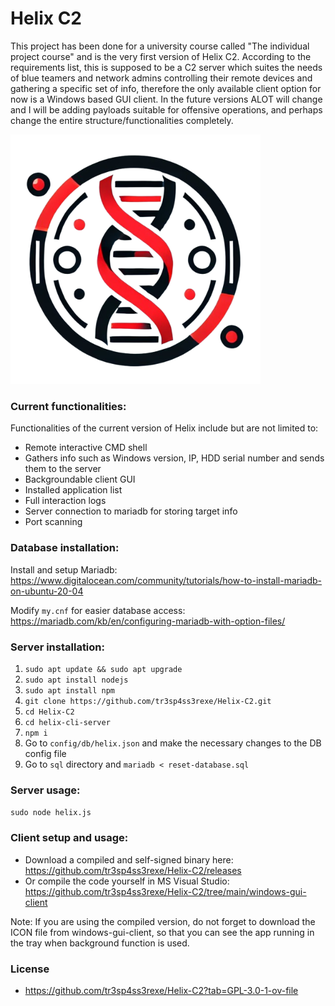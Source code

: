 # Helix C2
This project has been done for a university course called "The individual project course" and is the very first version of Helix C2. According to the requirements list, this is supposed to be a C2 server which suites the needs of blue teamers and network admins controlling their remote devices and gathering a specific set of info, therefore the only available client option for now is a Windows based GUI client. In the future versions ALOT will change and I will be adding payloads suitable for offensive operations, and perhaps change the entire structure/functionalities completely.

<img src="https://github.com/tr3sp4ss3rexe/Helix-C2/blob/main/helix-nobg.png" alt="Helix" width="400"/>

### Current functionalities:

Functionalities of the current version of Helix include but are not limited to:
* Remote interactive CMD shell
* Gathers info such as Windows version, IP, HDD serial number and sends them to the server
* Backgroundable client GUI
* Installed application list
* Full interaction logs
* Server connection to mariadb for storing target info
* Port scanning

### Database installation:

Install and setup Mariadb: https://www.digitalocean.com/community/tutorials/how-to-install-mariadb-on-ubuntu-20-04

Modify ```my.cnf``` for easier database access: https://mariadb.com/kb/en/configuring-mariadb-with-option-files/

### Server installation:

1) ``` sudo apt update && sudo apt upgrade ```
2) ``` sudo apt install nodejs ```
3) ``` sudo apt install npm ```
4) ``` git clone https://github.com/tr3sp4ss3rexe/Helix-C2.git ```
5) ``` cd Helix-C2 ```
6) ``` cd helix-cli-server ```
7) ``` npm i ```
8) Go to ```config/db/helix.json``` and make the necessary changes to the DB config file
9) Go to ```sql``` directory and ``` mariadb < reset-database.sql ```

### Server usage:

 ``` sudo node helix.js ```

### Client setup and usage:

* Download a compiled and self-signed binary here: https://github.com/tr3sp4ss3rexe/Helix-C2/releases
* Or compile the code yourself in MS Visual Studio: https://github.com/tr3sp4ss3rexe/Helix-C2/tree/main/windows-gui-client

Note: If you are using the compiled version, do not forget to download the ICON file from windows-gui-client, so that you can see the app running in the tray when background function is used.

### License

* https://github.com/tr3sp4ss3rexe/Helix-C2?tab=GPL-3.0-1-ov-file
  
